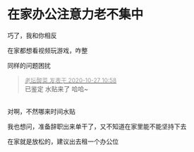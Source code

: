 # 在家办公注意力老不集中


巧了，我和你相反<img src="static/image/smiley/yct/010.gif" smilieid="41" border="0" alt="" />

在家都想看视频玩游戏，咋整<img src="static/image/smiley/default/lol.gif" smilieid="12" border="0" alt="" />

同样的问题困扰

<div class="quote"><blockquote><font size="2"><a href="https://www.hostloc.com/forum.php?mod=redirect&amp;goto=findpost&amp;pid=9357929&amp;ptid=758876" target="_blank"><font color="#999999">老坛酸菜 发表于 2020-10-27 10:58</font></a></font><br />
已鉴定 水贴来了 哈哈~</blockquote></div><br />
对啊，不然哪来时间水贴<img src="static/image/smiley/default/lol.gif" smilieid="12" border="0" alt="" />

我也想问，准备辞职出来单干了，又不知道在家里能不能坚持下去

在家就是放松的，建议出去租一个办公位
